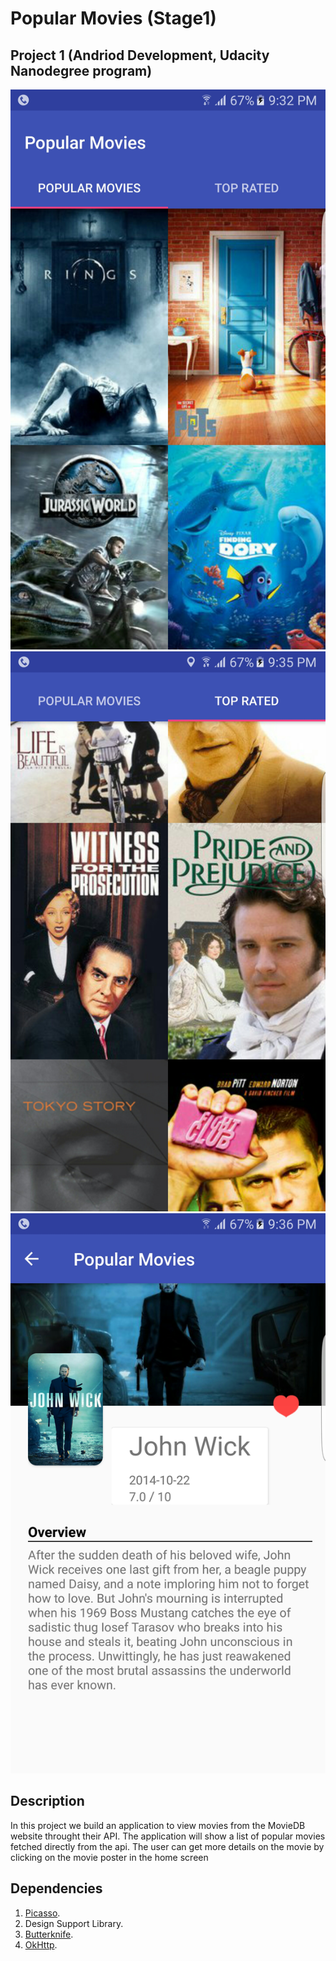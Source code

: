 # Popular Movies (Stage1)
## Project 1 (Andriod Development, Udacity Nanodegree program)
![Main Screen](/screenshot1.jpg?raw=true "Main Screen")
![Main Screen](/screenshot2.jpg?raw=true "Scrolling")
![Details Screen](/screenshot3.jpg?raw=true "Movie Detail")

## Description
In this project we build an application to view movies from the MovieDB website throught their API.
The application will show a list of popular movies fetched directly from the api. The user can get more details on the movie by clicking on the movie poster in the home screen

## Dependencies
1. [Picasso](square.github.io/picasso/ "Picasso - Square Open Source").
2. Design Support Library.
3. [Butterknife](jakewharton.github.io/butterknife/ "Butter Knife").
4. [OkHttp](square.github.io/okhttp/ "OkHttp - Square Open Source").
